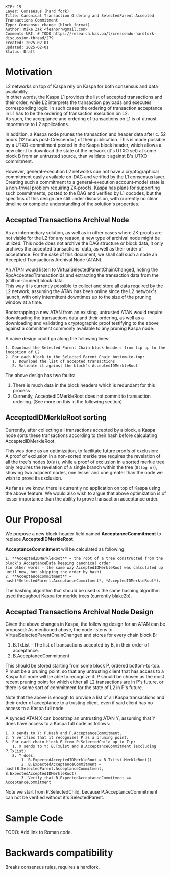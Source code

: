 ```
KIP: 15
Layer: Consensus (hard fork)
Title: Canonical Transaction Ordering and SelectedParent Accepted Transactions Commitment
Type: Consensus change (block format)
Author: Mike Zak <feanorr@gmail.com>
Comments-URI: # TODO https://research.kas.pa/t/crescendo-hardfork-discussion-thread/279
created: 2025-02-01
updated: 2025-02-01
Status: Draft
```

# Motivation
L2 networks on top of Kaspa rely on Kaspa for both consensus and data availability.  
In other words, the Kaspa L1 provides the list of accepted transactions and their order, 
while L2 interprets the transaction payloads and executes corresponding logic.
In such cases the ordering of transaction acceptance in L1 has to be the ordering of transaction execution on L2.  
As such, the acceptance and ordering of transactions on L1 is of utmost importance to L2 applications. 

In addition, a Kaspa node prunes the transaction and header data after c. 52 hours (12 hours post-Crescendo ) 
of their publication. This is made possible by a UTXO-commitment posted in the Kaspa block header, which allows a new
client to download the state of the network (it's UTXO set) at some block B from an untrusted source, than validate
it against B's UTXO-commitment.

However, general-execution L2 networks can not have a cryptographical commitment easily available on-DAG and verified 
by the L1 consensus layer.  
Creating such a commitment to a general-execution account-model state is a non-trivial problem requiring ZK-proofs.
Kaspa has plans for supporting such commitments, posted to the DAG and verified by L1 opcodes, but the specifics of
this design are still under discussion, with currently no clear timeline or complete understanding of the solution's
properties.

## Accepted Transactions Archival Node 
As an intermediary solution, as well as in other cases where ZK-proofs are not viable for the L2 for any reason, a new 
type of archival node might be utilized: This node does not archive the DAG structure or block data, it only archives 
the accepted transactions' data, as well as their order of acceptance. For the sake of this document, we shall call
such a node an Accepted Transactions Archival Node (ATAN).

An ATAN would listen to VirtualSelectedParentChainChanged, noting the RpcAcceptedTransactionIds and extracting the 
transaction data from the (still un-pruned) block data.  
This way it is currently possible to collect and store all data required by the L2 network, assuming the 
ATAN has been online since the L2 network's launch, with only intermittent downtimes up to the size of the 
pruning window at a time.

Bootstrapping a new ATAN from an existing, untrusted ATAN would require downloading the transactions data and their 
ordering, as well as a downloading and validating a cryptographic proof testifying to the above against a 
commitment commonly available to any pruning Kaspa node.

A naive design could go along the following lines:
```
1. Download the Selected Parent Chain block headers from tip up to the inception of L2
2. For each block in the Selected Parent Chain bottom-to-top:
   1. Download the list of accepted transactions
   2. Validate it against the block's AcceptedIDMerkleRoot
```

The above design has two faults:
1. There is much data in the block headers which is redundant for this process 
2. Currently, AcceptedIDMerkleRoot does not commit to transaction ordering. (See more on this in the following section)

## AcceptedIDMerkleRoot sorting
Currently, after collecting all transactions accepted by a block, a Kaspa node sorts these transactions according
to their hash before calculating AcceptedIDMerkleRoot.  

This was done as an optimization, to facilitate future proofs of exclusion:  
A proof of exclusion in a non-sorted merkle tree requires the revelation of all the tree's nodes (`O(n)`), while 
a proof of exclusion in a sorted merkle tree only requires the revelation of a single branch within the 
tree (`O(log n)`), showing two adjacent nodes, one lesser and one greater than the node we wish to prove its exclusion.

As far as we know, there is currently no application on top of Kaspa using the above feature.
We would also wish to argue that above optimization is of lesser importance than the ability to prove transaction
acceptance order.

# Our Proposal
We propose a new block-header field named **AcceptanceCommitment** to replace **AcceptedIDMerkleRoot**.

**AcceptanceCommitment** will be calculated as following:
```
1. **AcceptedIDMerkleRoot** = the root of a tree constructed from the block's AcceptanceData keeping canonical order 
(in other words - the same way AcceptedIDMerkleRoot was calculated up until now, but skipping the order by hash)
2. **AcceptanceCommitment** = hash(*SelectedParent.AcceptanceCommitment*, *AcceptedIDMerkleRoot*).
```
The hashing algorithm that should be used is the same hashing algorithm used throughout Kaspa for merkle trees
(currently blake2b).

## Accepted Transactions Archival Node Design
Given the above changes in Kaspa, the following design for an ATAN can be proposed:
As mentioned above, the node listens to VirtualSelectedParentChainChanged and stores for every chain block B:
1. B.TxList - The list of transactions accepted by B, in their order of acceptance.
2. B.AcceptanceCommitment.

This should be stored starting from some block P, ordered bottom-to-top.  
P must be a pruning point, so that any untrusting client that has access to a Kaspa full node will be able
to recognize it.
P should be chosen as the most recent pruning point for which either all L2 transactions are in P's future, 
or there is some sort of commitment for the state of L2 in P's future.

Note that the above is enough to provide a list of all Kaspa transactions and their order of acceptance to a trusting
client, even if said client has no access to a Kaspa full node.

A synced ATAN X can bootstrap an untrusting ATAN Y, assuming that Y does have access to a Kaspa full node as follows:
```
1. X sends to Y: P.Hash and P.AcceptanceCommitment.
2. Y verifies that it recognizes P as a pruning point.
3. For each chain block B from P.SelectedChild up to Tip:
   1. X sends to Y: B.TxList and B.AcceptanceCommitment (excluding P.TxList)
   2. Y does:
       1. B.ExpectedAcceptedIDMerkleRoot = B.TxList.MerkleRoot()
       2. B.ExpectedAcceptanceCommitment = hash(B.SelectedParent.AcceptanceCommitment, B.ExpectedAcceptedIDMerkleRoot)
       3. Verify that B.ExpectedAcceptanceCommitment == AcceptanceCommitment
```
Note we start from P.SelectedChild, because P.AcceptanceCommitment can not be verified without it's SelectedParent.

# Sample Code
TODO: Add link to Roman code.


# Backwards compatibility
Breaks consensus rules, requires a hardfork.


